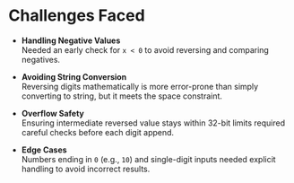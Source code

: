 # Challenges Faced

- **Handling Negative Values**  
  Needed an early check for `x < 0` to avoid reversing and comparing negatives.

- **Avoiding String Conversion**  
  Reversing digits mathematically is more error-prone than simply converting to string, but it meets the space constraint.

- **Overflow Safety**  
  Ensuring intermediate reversed value stays within 32-bit limits required careful checks before each digit append.

- **Edge Cases**  
  Numbers ending in `0` (e.g., `10`) and single-digit inputs needed explicit handling to avoid incorrect results.
